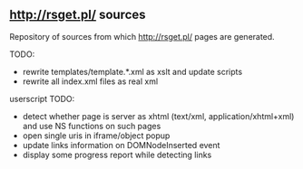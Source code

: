 http://rsget.pl/ sources
------------------------

Repository of sources from which <http://rsget.pl/> pages are generated.

TODO:

- rewrite templates/template.*.xml as xslt and update scripts
- rewrite all index.xml files as real xml

userscript TODO:

- detect whether page is server as xhtml (text/xml, application/xhtml+xml)
  and use NS functions on such pages
- open single uris in iframe/object popup
- update links information on DOMNodeInserted event
- display some progress report while detecting links
